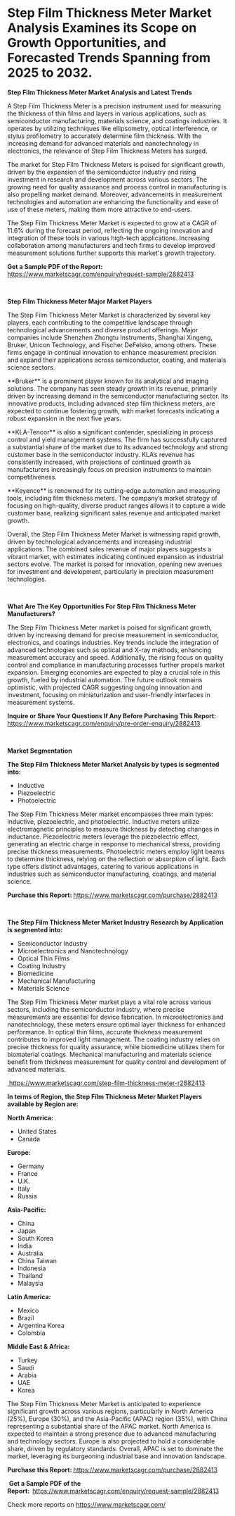 <p><h1>Step Film Thickness Meter Market Analysis Examines its Scope on Growth Opportunities, and Forecasted Trends Spanning from 2025 to 2032.</h1></p><p><strong>Step Film Thickness Meter Market Analysis and Latest Trends</strong></p>
<p><p>A Step Film Thickness Meter is a precision instrument used for measuring the thickness of thin films and layers in various applications, such as semiconductor manufacturing, materials science, and coatings industries. It operates by utilizing techniques like ellipsometry, optical interference, or stylus profilometry to accurately determine film thickness. With the increasing demand for advanced materials and nanotechnology in electronics, the relevance of Step Film Thickness Meters has surged.</p><p>The market for Step Film Thickness Meters is poised for significant growth, driven by the expansion of the semiconductor industry and rising investment in research and development across various sectors. The growing need for quality assurance and process control in manufacturing is also propelling market demand. Moreover, advancements in measurement technologies and automation are enhancing the functionality and ease of use of these meters, making them more attractive to end-users.</p><p>The Step Film Thickness Meter Market is expected to grow at a CAGR of 11.6% during the forecast period, reflecting the ongoing innovation and integration of these tools in various high-tech applications. Increasing collaboration among manufacturers and tech firms to develop improved measurement solutions further supports this market's growth trajectory.</p></p>
<p><strong>Get a Sample PDF of the Report:&nbsp;</strong> <a href="https://www.marketscagr.com/enquiry/request-sample/2882413?utm_campaign=2460&utm_medium=2&utm_source=Github&utm_content=ia&utm_term=13032025&utm_id=step-film-thickness-meter">https://www.marketscagr.com/enquiry/request-sample/2882413</a></p>
<p>&nbsp;</p>
<p><strong>Step Film Thickness Meter Major Market Players</strong></p>
<p><p>The Step Film Thickness Meter Market is characterized by several key players, each contributing to the competitive landscape through technological advancements and diverse product offerings. Major companies include Shenzhen Zhongtu Instruments, Shanghai Xingeng, Bruker, Unicon Technology, and Fischer DeFelsko, among others. These firms engage in continual innovation to enhance measurement precision and expand their applications across semiconductor, coating, and materials science sectors.</p><p>**Bruker** is a prominent player known for its analytical and imaging solutions. The company has seen steady growth in its revenue, primarily driven by increasing demand in the semiconductor manufacturing sector. Its innovative products, including advanced step film thickness meters, are expected to continue fostering growth, with market forecasts indicating a robust expansion in the next five years.</p><p>**KLA-Tencor** is also a significant contender, specializing in process control and yield management systems. The firm has successfully captured a substantial share of the market due to its advanced technology and strong customer base in the semiconductor industry. KLA’s revenue has consistently increased, with projections of continued growth as manufacturers increasingly focus on precision instruments to maintain competitiveness.</p><p>**Keyence** is renowned for its cutting-edge automation and measuring tools, including film thickness meters. The company’s market strategy of focusing on high-quality, diverse product ranges allows it to capture a wide customer base, realizing significant sales revenue and anticipated market growth.</p><p>Overall, the Step Film Thickness Meter Market is witnessing rapid growth, driven by technological advancements and increasing industrial applications. The combined sales revenue of major players suggests a vibrant market, with estimates indicating continued expansion as industrial sectors evolve. The market is poised for innovation, opening new avenues for investment and development, particularly in precision measurement technologies.</p></p>
<p>&nbsp;</p>
<p><strong>What Are The Key Opportunities For Step Film Thickness Meter Manufacturers?</strong></p>
<p><p>The Step Film Thickness Meter market is poised for significant growth, driven by increasing demand for precise measurement in semiconductor, electronics, and coatings industries. Key trends include the integration of advanced technologies such as optical and X-ray methods, enhancing measurement accuracy and speed. Additionally, the rising focus on quality control and compliance in manufacturing processes further propels market expansion. Emerging economies are expected to play a crucial role in this growth, fueled by industrial automation. The future outlook remains optimistic, with projected CAGR suggesting ongoing innovation and investment, focusing on miniaturization and user-friendly interfaces in measurement systems.</p></p>
<p><strong>Inquire or Share Your Questions If Any Before Purchasing This Report:</strong> <a href="https://www.marketscagr.com/enquiry/pre-order-enquiry/2882413?utm_campaign=2460&utm_medium=2&utm_source=Github&utm_content=ia&utm_term=13032025&utm_id=step-film-thickness-meter">https://www.marketscagr.com/enquiry/pre-order-enquiry/2882413</a></p>
<p>&nbsp;</p>
<p><strong>Market Segmentation</strong></p>
<p><strong>The Step Film Thickness Meter Market Analysis by types is segmented into:</strong></p>
<p><ul><li>Inductive</li><li>Piezoelectric</li><li>Photoelectric</li></ul></p>
<p><p>The Step Film Thickness Meter market encompasses three main types: inductive, piezoelectric, and photoelectric. Inductive meters utilize electromagnetic principles to measure thickness by detecting changes in inductance. Piezoelectric meters leverage the piezoelectric effect, generating an electric charge in response to mechanical stress, providing precise thickness measurements. Photoelectric meters employ light beams to determine thickness, relying on the reflection or absorption of light. Each type offers distinct advantages, catering to various applications in industries such as semiconductor manufacturing, coatings, and material science.</p></p>
<p><strong>Purchase this Report:&nbsp;</strong><a href="https://www.marketscagr.com/purchase/2882413?utm_campaign=2460&utm_medium=2&utm_source=Github&utm_content=ia&utm_term=13032025&utm_id=step-film-thickness-meter">https://www.marketscagr.com/purchase/2882413</a></p>
<p>&nbsp;</p>
<p><strong>The Step Film Thickness Meter Market Industry Research by Application is segmented into:</strong></p>
<p><ul><li>Semiconductor Industry</li><li>Microelectronics and Nanotechnology</li><li>Optical Thin Films</li><li>Coating Industry</li><li>Biomedicine</li><li>Mechanical Manufacturing</li><li>Materials Science</li></ul></p>
<p><p>The Step Film Thickness Meter market plays a vital role across various sectors, including the semiconductor industry, where precise measurements are essential for device fabrication. In microelectronics and nanotechnology, these meters ensure optimal layer thickness for enhanced performance. In optical thin films, accurate thickness measurement contributes to improved light management. The coating industry relies on precise thickness for quality assurance, while biomedicine utilizes them for biomaterial coatings. Mechanical manufacturing and materials science benefit from thickness measurement for quality control and development of advanced materials.</p></p>
<p><a href="https://www.marketscagr.com/step-film-thickness-meter-r2882413?utm_campaign=2460&utm_medium=2&utm_source=Github&utm_content=ia&utm_term=13032025&utm_id=step-film-thickness-meter">&nbsp;https://www.marketscagr.com/step-film-thickness-meter-r2882413</a></p>
<p><strong>In terms of Region, the Step Film Thickness Meter Market Players available by Region are:</strong></p>
<p>
    <p> <strong> North America: </strong>
        <ul>
            <li>United States</li>
            <li>Canada</li>
        </ul>
        </p> 
    <p> <strong> Europe: </strong>
        <ul>
            <li>Germany</li>
            <li>France</li>
            <li>U.K.</li>
            <li>Italy</li>
            <li>Russia</li>
        </ul>
        </p> 
    <p> <strong> Asia-Pacific: </strong>
        <ul>
            <li>China</li>
            <li>Japan</li>
            <li>South Korea</li>
            <li>India</li>
            <li>Australia</li>
            <li>China Taiwan</li>
            <li>Indonesia</li>
            <li>Thailand</li>
            <li>Malaysia</li>
        </ul>
        </p> 
    <p> <strong> Latin America: </strong>
        <ul>
            <li>Mexico</li>
            <li>Brazil</li>
            <li>Argentina Korea</li>
            <li>Colombia</li>
        </ul>
        </p> 
    <p> <strong> Middle East & Africa: </strong>
        <ul>
            <li>Turkey</li>
            <li>Saudi</li>
            <li>Arabia</li>
            <li>UAE</li>
            <li>Korea</li>
        </ul>
    </p>
    </p>
<p><p>The Step Film Thickness Meter Market is anticipated to experience significant growth across various regions, particularly in North America (25%), Europe (30%), and the Asia-Pacific (APAC) region (35%), with China representing a substantial share of the APAC market. North America is expected to maintain a strong presence due to advanced manufacturing and technology sectors. Europe is also projected to hold a considerable share, driven by regulatory standards. Overall, APAC is set to dominate the market, leveraging its burgeoning industrial base and innovation landscape.</p></p>
<p><strong>Purchase this Report: </strong><a href="https://www.marketscagr.com/purchase/2882413?utm_campaign=2460&utm_medium=2&utm_source=Github&utm_content=ia&utm_term=13032025&utm_id=step-film-thickness-meter">https://www.marketscagr.com/purchase/2882413</a></p>
<p>&nbsp;<strong>Get a Sample PDF of the Report:&nbsp;&nbsp;</strong><a href="https://www.marketscagr.com/enquiry/request-sample/2882413?utm_campaign=2460&utm_medium=2&utm_source=Github&utm_content=ia&utm_term=13032025&utm_id=step-film-thickness-meter">https://www.marketscagr.com/enquiry/request-sample/2882413</a></p>
<p><strong></strong></p>
<p>Check more reports on <a href="https://www.marketscagr.com/?utm_campaign=2460&utm_medium=2&utm_source=Github&utm_content=ia&utm_term=13032025&utm_id=step-film-thickness-meter">https://www.marketscagr.com/</a></p>